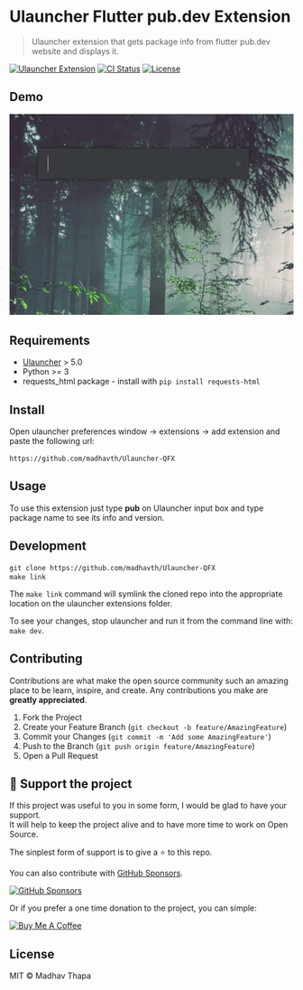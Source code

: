 # Ulauncher Flutter pub.dev Extension

> Ulauncher extension that gets package info from flutter pub.dev website and displays it.

[![Ulauncher Extension](https://img.shields.io/badge/Ulauncher-Extension-yellowgreen.svg?style=for-the-badge)](https://ext.ulauncher.io/)
[![CI Status](https://img.shields.io/github/workflow/status/brpaz/ulauncher-faker/CI?color=orange&label=actions&logo=github&logoColor=orange&style=for-the-badge)](https://github.com/brpaz/ulauncher-faker)
[![License](https://img.shields.io/github/license/brpaz/ulauncher-faker.svg?style=for-the-badge)](https://github.com/brpaz/ulauncher-faker/blob/master/LICENSE)


## Demo

![demo](demo.gif)

## Requirements

* [Ulauncher](https://github.com/Ulauncher/Ulauncher) > 5.0
* Python >= 3
* requests_html package - install with `pip install requests-html`

## Install

Open ulauncher preferences window -> extensions -> add extension and paste the following url:

```
https://github.com/madhavth/Ulauncher-QFX
```

## Usage

To use this extension just type **pub** on Ulauncher input box and type package name to see its info and version.

## Development

```
git clone https://github.com/madhavth/Ulauncher-QFX
make link
```

The `make link` command will symlink the cloned repo into the appropriate location on the ulauncher extensions folder.

To see your changes, stop ulauncher and run it from the command line with: `make dev`.

## Contributing

Contributions are what make the open source community such an amazing place to be learn, inspire, and create. Any contributions you make are **greatly appreciated**.

1. Fork the Project
2. Create your Feature Branch (`git checkout -b feature/AmazingFeature`)
3. Commit your Changes (`git commit -m 'Add some AmazingFeature'`)
4. Push to the Branch (`git push origin feature/AmazingFeature`)
5. Open a Pull Request

## 💛 Support the project

If this project was useful to you in some form, I would be glad to have your support.  
It will help to keep the project alive and to have more time to work on Open Source.

The sinplest form of support is to give a ⭐️ to this repo.

You can also contribute with [GitHub Sponsors](https://github.com/sponsors/madhavth).

[![GitHub Sponsors](https://img.shields.io/badge/GitHub%20Sponsors-Sponsor%20Me-red?style=for-the-badge)](https://github.com/sponsors/brpaz)

Or if you prefer a one time donation to the project, you can simple:

<a href="https://www.buymeacoffee.com/powermt2019" target="_blank"><img src="https://www.buymeacoffee.com/assets/img/custom_images/orange_img.png" alt="Buy Me A Coffee" 
style="height: auto !important;width: auto !important;" ></a>


## License

MIT &copy; Madhav Thapa
